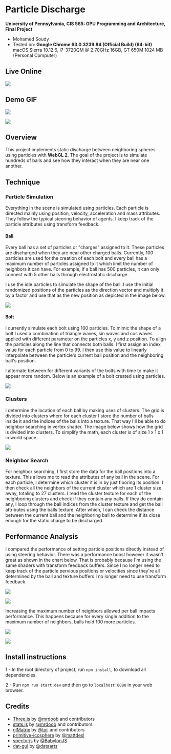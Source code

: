 Particle Discharge
======================

**University of Pennsylvania, CIS 565: GPU Programming and Architecture, Final Project**

* Mohamed Soudy
* Tested on: **Google Chrome 63.0.3239.84 (Official Build) (64-bit)**
  macOS Sierra 10.12.6, i7-3720QM @ 2.70GHz 16GB, GT 650M 1024 MB (Personal Computer)

## Live Online

[![](img/online_thumb.png)](http://msoudy.github.io/particle-discharge)

## Demo GIF

![](img/single_discharge.gif)

![](img/grid_discharge.gif)

## Overview

This project implements static discharge between neighboring spheres using particles with **WebGL 2**. The goal of the project 
is to simulate hundreds of balls and see how they interact when they are near one another.

## Technique

### Particle Simulation

Everything in the scene is simulated using particles. Each particle is directed mainly using position, velocity, acceleration and mass attributes.
They follow the typical steering behavior of agents. I keep track of the particle attributes using transform feedback.

#### Ball

Every ball has a set of particles or "charges" assigned to it. These particles are discharged when they are near other charged balls.
Currently, 100 particles are used for the creation of each bolt and every ball has a maximum number of particles assigned to it 
which limit the number of neighbors it can have. For example, if a ball has 500 particles, it can only connect with 5 other balls 
through electrostatic discharge.

I use the idle particles to simulate the shape of the ball. I use the initial randomized positions of the particles as the direction vector
and multiply it by a factor and use that as the new position as depicted in the image below.

![](./img/ball.png)

#### Bolt

I currently simulate each bolt using 100 particles. To mimic the shape of a bolt I used a combination of triangle waves, sin waves and cos waves applied
with different parameter on the particles x, y and z position. To align the particles along the line that connects both balls. I first assign an index value for each particle from 0 to 99. I then use this value to linearly interpolate between the particle's current ball position and the neighboring ball's position. 

I alternate between for different variants of the bolts with time to make it appear more random. Below is an example of a bolt created using particles.

![](./img/bolt.png)

### Clusters

I determine the location of each ball by making uses of clusters. The grid is divided into clusters where for each cluster
I store the number of balls inside it and the indices of the balls into a texture. That way I'll be able to do neighbor searching in
vertex shader. The image below shows how the grid is divided into clusters. To simplify the math, each cluster is of size 1 x 1 x 1 in world space. 

![](./img/grid.png)

### Neighbor Search

For neighbor searching, I first store the data for the ball positions into a texture. This allows me to read the attributes of any ball in the scene.
For each particle, I determine which cluster it is in by just flooring its position. I then check all the neighbors of the current cluster which are 1 cluster size away, totaling to 27 clusters. I read the cluster texture for each of the neighboring clusters and check if they contain any balls. If they do contain any, I loop through the ball indices from the cluster texture and get the ball attributes using the balls texture. After which, I can check the distance between the current ball and the neighboring ball to determine if its close enough for the static charge to be discharged.

## Performance Analysis

I compared the performance of setting particle positions directly instead of using steering behavior. There was a performance boost however it wasn't great
as shown in the chart below. That is probably because I'm using the same shaders with transform feedback buffers. Since I no longer need to keep track of the particle pervious positions or velocities since they're all determined by the ball and texture buffers I no longer need to use transform feedback.

![](img/physics_chart.png)

![](img/physics_table.png)

Increasing the maximum number of neighbors allowed per ball impacts performance.
This happens because for every single addition to the maximum number of neighbors, balls hold 100 more particles.

![](img/neighbors_chart.png)

![](img/neighbors_table.png)


## Install instructions

1 - In the root directory of project, run `npm install`, to download all dependencies.

2 - Run `npm run start:dev` and then go to `localhost:8080` in your web browser.

## Credits

* [Three.js](https://github.com/mrdoob/three.js) by [@mrdoob](https://github.com/mrdoob) and contributors
* [stats.js](https://github.com/mrdoob/stats.js) by [@mrdoob](https://github.com/mrdoob) and contributors
* [glMatrix](https://github.com/toji/gl-matrix) by [@toji](https://github.com/toji) and contributors
* [primitive-icosphere](https://github.com/glo-js/primitive-icosphere) by [@mattdesl](https://github.com/mattdesl) 
* [spectorjs](https://github.com/BabylonJS/Spector.js) by [@BabylonJS](https://github.com/BabylonJS)
* [dat-gui](https://github.com/dataarts/dat.gui) by [@dataarts](https://github.com/dataarts)
